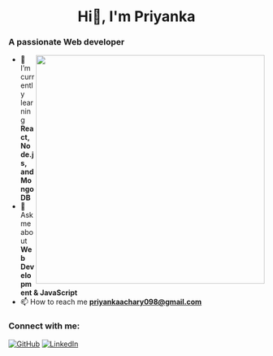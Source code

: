 <h1 align="center">Hi👋, I'm Priyanka</h1>

### A passionate Web developer 

<img src="https://github.com/user-attachments/assets/3274b451-796f-46be-9b7b-4a7066ab6dc0" width="450" align="right">

- 🌱 I’m currently learning **React, Node.js, and MongoDB**
- 💬 Ask me about **Web Development & JavaScript**
- 📫 How to reach me **priyankaachary098@gmail.com**

### Connect with me:
[![GitHub](https://img.shields.io/badge/GitHub-000?style=for-the-badge&logo=github)](https://github.com/Priyankaachary098)
[![LinkedIn](https://img.shields.io/badge/LinkedIn-0077B5?style=for-the-badge&logo=linkedin)](https://linkedin.com/in/priyanka-p-a5a15930b)
